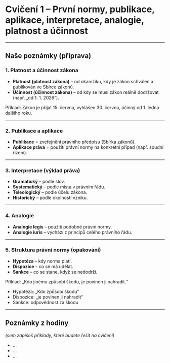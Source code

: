 # Cvičení 1 – První normy, publikace, aplikace, interpretace, analogie, platnost a účinnost

---

## Naše poznámky (příprava)

### 1. Platnost a účinnost zákona
- **Platnost (platnost zákona)** – od okamžiku, kdy je zákon schválen a publikován ve Sbírce zákonů.  
- **Účinnost (účinnost zákona)** – od kdy se musí zákon reálně dodržovat (např. „od 1. 1. 2026“).  

 Příklad: Zákon je přijat 15. června, vyhlášen 30. června, účinný od 1. ledna dalšího roku.

---

### 2. Publikace a aplikace
- **Publikace** = zveřejnění právního předpisu (Sbírka zákonů).  
- **Aplikace práva** = použití právní normy na konkrétní případ (např. soudní řízení).  

---

### 3. Interpretace (výklad práva)
- **Gramatický** – podle slov.  
- **Systematický** – podle místa v právním řádu.  
- **Teleologický** – podle účelu zákona.  
- **Historický** – podle okolností vzniku.  

---

### 4. Analogie
- **Analogie legis** – použití podobné právní normy.  
- **Analogie iuris** – vychází z principů celého právního řádu.  

---

### 5. Struktura právní normy (opakování)
- **Hypotéza** – kdy norma platí.  
- **Dispozice** – co se má udělat.  
- **Sankce** – co se stane, když se nedodrží.  

Příklad: „Kdo jinému způsobí škodu, je povinen ji nahradit.“  
- Hypotéza: „Kdo způsobí škodu“  
- Dispozice: „je povinen ji nahradit“  
- Sankce: odpovědnost za škodu  

---

## Poznámky z hodiny
*(sem zapíšeš příklady, které budete řešit na cvičení)*  

- …  
- …  
- …  
